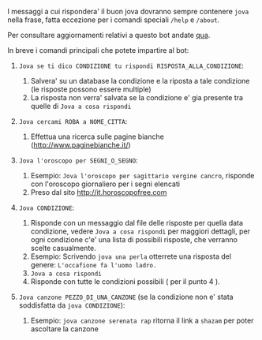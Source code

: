 I messaggi a cui rispondera' il buon jova dovranno sempre contenere `jova` nella frase, fatta eccezione per i comandi speciali `/help` e `/about`.

Per consultare aggiornamenti relativi a questo bot andate [qua](https://telegram.me/jovanottibot_updates).

In breve i comandi principali che potete impartire al bot:

1. `Jova se ti dico CONDIZIONE tu rispondi RISPOSTA_ALLA_CONDIZIONE`:
    1. Salvera' su un database la condizione e la riposta a tale condizione (le risposte possono essere multiple)
    2. La risposta non verra' salvata se la condizione e' gia presente tra quelle di `Jova a cosa rispondi`

2. `Jova cercami ROBA a NOME_CITTA`:
    1. Effettua una ricerca sulle pagine bianche (http://www.paginebianche.it/)

3. `Jova l'oroscopo per SEGNI_O_SEGNO`:
    1. Esempio: `Jova l'oroscopo per sagittario vergine cancro`, risponde con l'oroscopo giornaliero per i segni elencati
    2. Preso dal sito http://it.horoscopofree.com

4. `Jova CONDIZIONE`:
    1. Risponde con un messaggio dal file delle risposte per quella data condizione, vedere `Jova a cosa rispondi` per maggiori dettagli, per ogni condizione c'e' una lista di possibili risposte, che verranno scelte casualmente.
    2. Esempio: Scrivendo `jova una perla` otterrete una risposta del genere: `L'occafione fa l'uomo ladro.`
    3. `Jova a cosa rispondi`
      1. Risponde con tutte le condizioni possibili ( per il punto 4 ).

5. `Jova canzone PEZZO_DI_UNA_CANZONE` (se la condizione non e' stata soddisfatta da `jova CONDIZIONE`):
    1. Esempio: `jova canzone serenata rap` ritorna il link a `shazam` per poter ascoltare la canzone